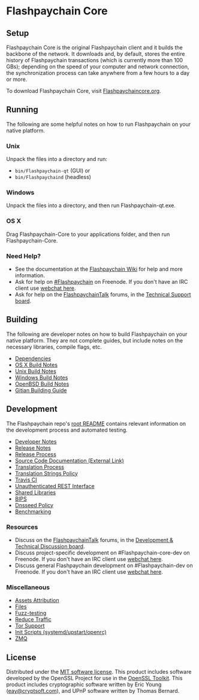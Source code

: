 Flashpaychain Core
=============

Setup
---------------------
Flashpaychain Core is the original Flashpaychain client and it builds the backbone of the network. It downloads and, by default, stores the entire history of Flashpaychain transactions (which is currently more than 100 GBs); depending on the speed of your computer and network connection, the synchronization process can take anywhere from a few hours to a day or more.

To download Flashpaychain Core, visit [Flashpaychaincore.org](https://Flashpaychaincore.org/en/releases/).

Running
---------------------
The following are some helpful notes on how to run Flashpaychain on your native platform.

### Unix

Unpack the files into a directory and run:

- `bin/Flashpaychain-qt` (GUI) or
- `bin/Flashpaychaind` (headless)

### Windows

Unpack the files into a directory, and then run Flashpaychain-qt.exe.

### OS X

Drag Flashpaychain-Core to your applications folder, and then run Flashpaychain-Core.

### Need Help?

* See the documentation at the [Flashpaychain Wiki](https://en.Flashpaychain.it/wiki/Main_Page)
for help and more information.
* Ask for help on [#Flashpaychain](http://webchat.freenode.net?channels=Flashpaychain) on Freenode. If you don't have an IRC client use [webchat here](http://webchat.freenode.net?channels=Flashpaychain).
* Ask for help on the [FlashpaychainTalk](https://Flashpaychaintalk.org/) forums, in the [Technical Support board](https://Flashpaychaintalk.org/index.php?board=4.0).

Building
---------------------
The following are developer notes on how to build Flashpaychain on your native platform. They are not complete guides, but include notes on the necessary libraries, compile flags, etc.

- [Dependencies](dependencies.md)
- [OS X Build Notes](build-osx.md)
- [Unix Build Notes](build-unix.md)
- [Windows Build Notes](build-windows.md)
- [OpenBSD Build Notes](build-openbsd.md)
- [Gitian Building Guide](gitian-building.md)

Development
---------------------
The Flashpaychain repo's [root README](/README.md) contains relevant information on the development process and automated testing.

- [Developer Notes](developer-notes.md)
- [Release Notes](release-notes.md)
- [Release Process](release-process.md)
- [Source Code Documentation (External Link)](https://dev.visucore.com/Flashpaychain/doxygen/)
- [Translation Process](translation_process.md)
- [Translation Strings Policy](translation_strings_policy.md)
- [Travis CI](travis-ci.md)
- [Unauthenticated REST Interface](REST-interface.md)
- [Shared Libraries](shared-libraries.md)
- [BIPS](bips.md)
- [Dnsseed Policy](dnsseed-policy.md)
- [Benchmarking](benchmarking.md)

### Resources
* Discuss on the [FlashpaychainTalk](https://Flashpaychaintalk.org/) forums, in the [Development & Technical Discussion board](https://Flashpaychaintalk.org/index.php?board=6.0).
* Discuss project-specific development on #Flashpaychain-core-dev on Freenode. If you don't have an IRC client use [webchat here](http://webchat.freenode.net/?channels=Flashpaychain-core-dev).
* Discuss general Flashpaychain development on #Flashpaychain-dev on Freenode. If you don't have an IRC client use [webchat here](http://webchat.freenode.net/?channels=Flashpaychain-dev).

### Miscellaneous
- [Assets Attribution](assets-attribution.md)
- [Files](files.md)
- [Fuzz-testing](fuzzing.md)
- [Reduce Traffic](reduce-traffic.md)
- [Tor Support](tor.md)
- [Init Scripts (systemd/upstart/openrc)](init.md)
- [ZMQ](zmq.md)

License
---------------------
Distributed under the [MIT software license](/COPYING).
This product includes software developed by the OpenSSL Project for use in the [OpenSSL Toolkit](https://www.openssl.org/). This product includes
cryptographic software written by Eric Young ([eay@cryptsoft.com](mailto:eay@cryptsoft.com)), and UPnP software written by Thomas Bernard.
